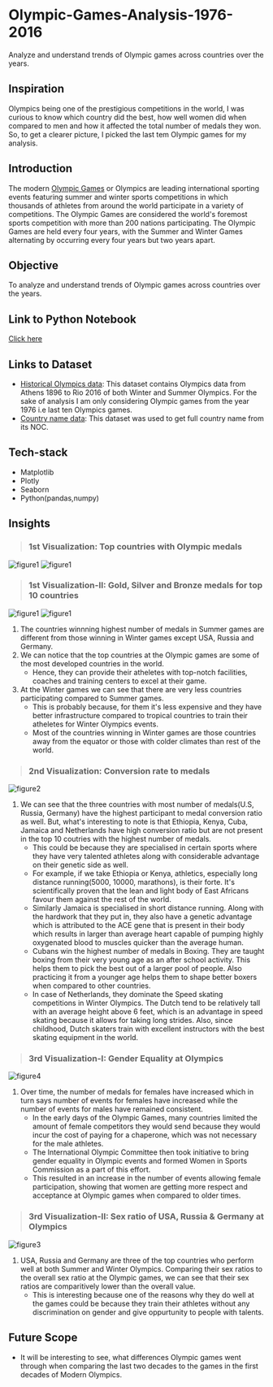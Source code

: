 # Olympic-Games-Analysis-1976-2016
Analyze and understand trends of Olympic games across countries over the years.

## Inspiration

Olympics being one of the prestigious competitions in the world, I was curious to know which country did the best, how well women did when compared to men and how it affected the total number of medals they won. So, to get a clearer picture, I picked the last tem Olympic games for my analysis.

## Introduction

The modern [Olympic Games](https://www.olympic.org) or Olympics are leading international sporting events featuring summer and winter sports competitions in which thousands of athletes from around the world participate in a variety of competitions. The Olympic Games are considered the world's foremost sports competition with more than 200 nations participating. The Olympic Games are held every four years, with the Summer and Winter Games alternating by occurring every four years but two years apart.

## Objective
To analyze and understand trends of Olympic games across countries over the years. 

## Link to Python Notebook
[Click here](http://nbviewer.jupyter.org/github/nikhilarosekuruvilla/Olympic-Games-Analysis-1976-2016/blob/master/Python%20notebook/Olympics.ipynb)

## Links to Dataset
* [Historical Olympics data](https://www.kaggle.com/heesoo37/120-years-of-olympic-history-athletes-and-results):
This dataset contains Olympics data from Athens 1896 to Rio 2016 of both Winter and Summer Olympics. For the sake of analysis I am only considering Olympic games from the year 1976 i.e last ten Olympics games.
* [Country name data](https://github.com/nikhilarosekuruvilla/Olympic-Games-Analysis-1976-2016/blob/master/country_NOC.csv):
This dataset was used to get full country name from its NOC.

## Tech-stack

* Matplotlib
* Plotly
* Seaborn
* Python(pandas,numpy)

## Insights
> ### 1st Visualization: Top countries with Olympic medals

![figure1](https://github.com/nikhilarosekuruvilla/Olympic-Games-Analysis-1976-2016/blob/master/Visualizations/Medals%20won%20per%20Country%20in%20Summer%20Olympics.png)
![figure1](https://github.com/nikhilarosekuruvilla/Olympic-Games-Analysis-1976-2016/blob/master/Visualizations/Medals%20won%20per%20Country%20in%20Winter%20Olympics.png)

> ### 1st Visualization-II: Gold, Silver and Bronze medals for top 10 countries

![figure1](https://github.com/nikhilarosekuruvilla/Olympic-Games-Analysis-1976-2016/blob/master/Visualizations/Top%20Countries%20in%20Summer%20Olympics.png)
![figure1](https://github.com/nikhilarosekuruvilla/Olympic-Games-Analysis-1976-2016/blob/master/Visualizations/Top%20Countries%20in%20Winter%20Olympics.png)
1. The countries winnning highest number of medals in Summer games are different from those winning in Winter games except USA, Russia and Germany. 
2. We can notice that the top countries at the Olympic games are some of the most developed countries in the world.   
    * Hence, they can provide their atheletes with top-notch facilities, coaches and training centers to excel at their game.
3. At the Winter games we can see that there are very less countries participating compared to Summer games.     
    * This is probably because, for them it's less expensive and they have better infrastructure compared to tropical countries to  train their atheletes for Winter Olympics events.    
    * Most of the countries winning in Winter games are those countries away from the equator or those with colder climates than rest of the world.    
    
> ### 2nd Visualization: Conversion rate to medals

![figure2](https://github.com/nikhilarosekuruvilla/Olympic-Games-Analysis-1976-2016/blob/master/Visualizations/Medal%20to%20Participant%20ratio%20of%20Countries.png)
1. We can see that the three countries with most number of medals(U.S, Russia, Germany) have the highest participant to medal conversion ratio as well. But, what's interesting to note is that Ethiopia, Kenya, Cuba, Jamaica and Netherlands have high conversion ratio but are not present in the top 10 coutries with the highest number of medals.
    * This could be because they are specialised in certain sports where they have very talented athletes along with considerable advantage on their genetic side as well. 
    * For example, if we take Ethiopia or Kenya, athletics, especially long distance running(5000, 10000, marathons), is their forte. It's scientifically proven that the lean and light body of East Africans favour them against the rest of the world.
    * Similarly Jamaica is specialised in short distance running. Along with the hardwork that they put in, they also have a genetic advantage which is attributed to the ACE gene that is present in their body which results in larger than average heart capable of pumping highly oxygenated blood to muscles quicker than the average human.
    * Cubans win the highest number of medals in Boxing. They are taught boxing from their very young age as an after school activity. This helps them to pick the best out of a larger pool of people. Also practicing it from a younger age helps them to shape better boxers when compared to other countries.
    * In case of Netherlands, they dominate the Speed skating competitions in Winter Olympics. The Dutch tend to be relatively tall with an average height above 6 feet, which is an advantage in speed skating because it allows for taking long strides. Also, since childhood, Dutch skaters train with excellent instructors with the best skating equipment in the world. 
    
> ### 3rd Visualization-I: Gender Equality at Olympics
![figure4](https://github.com/nikhilarosekuruvilla/Olympic-Games-Analysis-1976-2016/blob/master/Visualizations/Male%20vs%20Female%20medal%20winners%20over%20the%20years.png)
1. Over time, the number of medals for females have increased  which in turn says number of events for females have increased while the number of events for males have remained consistent.
    * In the early days of the Olympic Games, many countries limited the amount of female competitors they would send because they would incur the cost of paying for a chaperone, which was not necessary for the male athletes.
    * The International Olympic Committee then took initiative to bring gender equality in Olympic events and formed Women in Sports Commission as a part of this effort.
    * This resulted in an increase in the number of events allowing female participation, showing that women are getting more respect and acceptance at Olympic games when compared to older times. 
    
> ### 3rd Visualization-II: Sex ratio of USA, Russia & Germany at Olympics

![figure3](https://github.com/nikhilarosekuruvilla/Olympic-Games-Analysis-1976-2016/blob/master/Visualizations/Comparison%20of%20Male:Female%20Participant%20ratio%20at%20Olympics.png)
1. USA, Russia and Germany are three of the top countries who perform well at both Summer and Winter Olympics. Comparing their sex ratios to the overall sex ratio at the Olympic games, we can see that their sex ratios are comparitively lower than the overall value.
     * This is interesting because one of the reasons why they do well at the games could be because they train their athletes without any discrimination on gender and give oppurtunity to people with talents.
    
## Future Scope
* It will be interesting to see, what differences Olympic games went through when comparing the last two decades to the games in the first decades of Modern Olympics.
